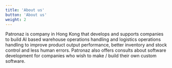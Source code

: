 ```yaml
---
title: 'About us'
button: 'About us'
weight: 2
---
```


Patronaz is company in Hong Kong that develops and supports companies to build AI based warehouse operations handling and logistics operations handling to improve product output performance, better inventory and stock control and less human errors. Patronaz also offers consults about software development for companies who wish to make / build their own custom software.